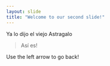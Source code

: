 ```yaml
---
layout: slide
title: "Welcome to our second slide!"
---
```

Ya lo dijo el viejo Astragalo
> Así es!

Use the left arrow to go back!
